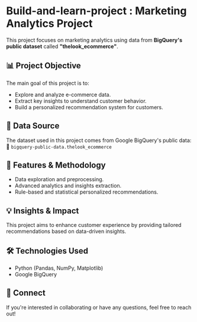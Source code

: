 # Build-and-learn-project : Marketing Analytics Project  

This project focuses on marketing analytics using data from **BigQuery's public dataset** called **"thelook_ecommerce"**.  

## 📊 Project Objective  
The main goal of this project is to:  
- Explore and analyze e-commerce data.  
- Extract key insights to understand customer behavior.  
- Build a personalized recommendation system for customers.  

## 📂 Data Source  
The dataset used in this project comes from Google BigQuery's public data:  
📌 `bigquery-public-data.thelook_ecommerce`  

## 🚀 Features & Methodology  
- Data exploration and preprocessing.  
- Advanced analytics and insights extraction.  
- Rule-based and statistical personalized recommendations.  

## 💡 Insights & Impact  
This project aims to enhance customer experience by providing tailored recommendations based on data-driven insights.  

## 🛠️ Technologies Used  
- Python (Pandas, NumPy, Matplotlib)  
- Google BigQuery  

## 🔗 Connect  
If you're interested in collaborating or have any questions, feel free to reach out!  

